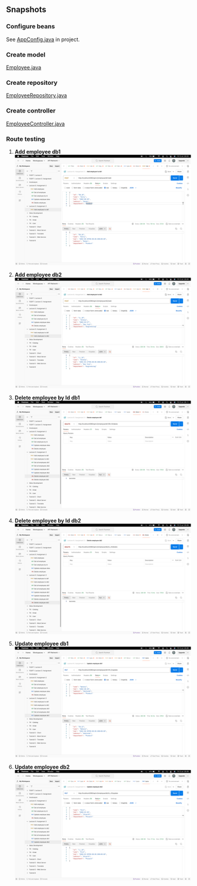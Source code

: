 <h2>Snapshots</h2>

### Configure beans
See [AppConfig.java](/Week%2004/Lecture%2008/Assignment3/assignment3/src/main/java/com/lecture8/assignment3/config/AppConfig.java) in project.

### Create model
[Employee.java](/Week%2004/Lecture%2008/Assignment3/assignment3/src/main/java/com/lecture8/assignment3/entity/Employee.java)

### Create repository
[EmployeeRepository.java](/Week%2004/Lecture%2008/Assignment3/assignment3/src/main/java/com/lecture8/assignment3/repository/EmployeeRepository.java)

### Create controller
[EmployeeController.java](/Week%2004/Lecture%2008/Assignment3/assignment3/src/main/java/com/lecture8/assignment3/controller/EmployeeController.java)

### Route testing
1. **Add employee db1**
![add-employee.png](/Week%2004/Lecture%2008/Assignment3/assignment3/image/add-employe-db1.png)

2. **Add employee db2**
![add-employee.png](/Week%2004/Lecture%2008/Assignment3/assignment3/image/add-employee-db2.png)

3. **Delete employee by Id db1**
![get-employee-by-id.png](/Week%2004/Lecture%2008/Assignment3/assignment3/image/delete-employee-db1.png)

4. **Delete employee by Id db2**
![get-employee-by-id.png](/Week%2004/Lecture%2008/Assignment3/assignment3/image/delete-employee-db2.png)

5. **Update employee db1**
![update.png](/Week%2004/Lecture%2008/Assignment3/assignment3/image/update-employee-db1.png)

6. **Update employee db2**
![update.png](/Week%2004/Lecture%2008/Assignment3/assignment3/image/update-employee-db2.png)